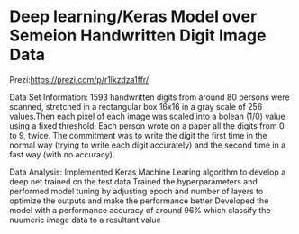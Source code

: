 # Deep learning/Keras Model over Semeion Handwritten Digit Image Data

Prezi:https://prezi.com/p/r1lkzdza1ffr/

Data Set Information:
1593 handwritten digits from around 80 persons were scanned, stretched in a rectangular box 16x16 in a gray scale of 256 values.Then each pixel of each image was scaled into a bolean (1/0) value using a fixed threshold. 
Each person wrote on a paper all the digits from 0 to 9, twice. The commitment was to write the digit the first time in the normal way (trying to write each digit accurately) and the second time in a fast way (with no accuracy). 

Data Analysis:
Implemented Keras Machine Learing algorithm to develop a deep net trained on the test data
Trained the hyperparameters and performed model tuning by adjusting epoch and number of layers to optimize the outputs and make the performance better
Developed the model with a performance accuracy of around 96% which classify the nuumeric image data to a resultant value
